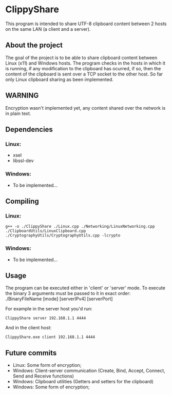 # ClippyShare
This program is intended to share UTF-8 clipboard content between 2 hosts on the same LAN (a client and a server).

## About the project
The goal of the project is to be able to share clipboard content between Linux (x11) and Windows hosts.
The program checks in the hosts in which it is running, if any modification to the clipboard has ocurred, if so, then the content of the clipboard is sent over a TCP socket to the other host.
So far only Linux clipboard sharing as been implemented.

## WARNING
Encryption wasn't implemented yet, any content shared over the network is in plain text.

## Dependencies
### Linux:
- xsel
- libssl-dev

### Windows:
- To be implemented...

## Compiling
### Linux:
```
g++ -o ./ClippyShare ./Linux.cpp ./Networking/LinuxNetworking.cpp ./ClipboardUtils/LinuxClipboard.cpp ./CryptographyUtils/CryptographyUtils.cpp -lcrypto
```
### Windows:
- To be implemented...

## Usage
The program can be executed either in 'client' or 'server' mode. To execute the binary 3 arguments must be passed to it in exact order:
./BinaryFileName [mode] [serverIPv4] [serverPort]

For example in the server host you'd run:
```
ClippyShare server 192.168.1.1 4444
```
And in the client host:
```
ClippyShare.exe client 192.168.1.1 4444
```

## Future commits
- Linux: Some form of encryption;
- Windows: Client-server communication (Create, Bind, Accept, Connect, Send and Receive functions)
- Windows: Clipboard utilities (Getters and setters for the clipboard)
- Windows: Some form of encryption;
